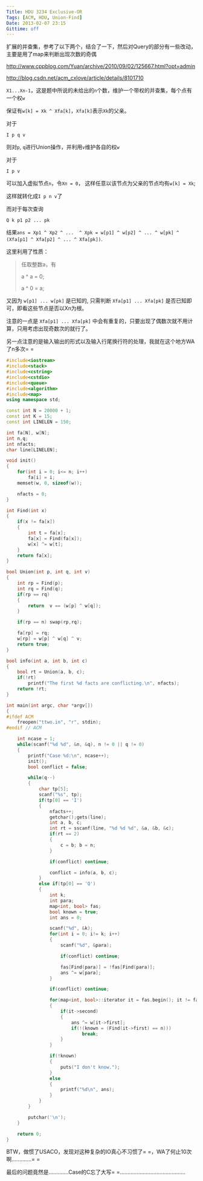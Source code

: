 ```yaml
---
Title: HDU 3234 Exclusive-OR
Tags: [ACM, HDU, Union-Find]
Date: 2013-02-07 23:15
Gittime: off
---
```

扩展的并查集，参考了以下两个，结合了一下，然后对Query的部分有一些改动，主要是用了map来判断出现次数的奇偶

http://www.cppblog.com/Yuan/archive/2010/09/02/125667.html?opt=admin

http://blog.csdn.net/acm_cxlove/article/details/8101710


`X1...Xn-1`，这是题中所说的未给出的`n`个数，维护一个带权的并查集，每个点有一个权`w`

保证有`w[k] = Xk ^ Xfa[k]`，`Xfa[k]`表示`Xk`的父亲。

对于
```
I p q v
```
则对`p`, `q`进行Union操作，并利用`v`维护各自的权`w`

对于
```
I p v
```
可以加入虚拟节点`n`，令`Xn = 0`， 这样任意以该节点为父亲的节点均有`w[k] = Xk`;

这样就转化成`I p n v`了

而对于每次查询
```
Q k p1 p2 ... pk
```
结果`ans = Xp1 ^ Xp2 ^ ...  ^ Xpk = w[p1] ^ w[p2] ^ ... ^ w[pk] ^ (Xfa[p1] ^ Xfa[p2] ^ ... ^ Xfa[pk])`.

这里利用了性质：

>任取整数a，有
>
>a ^ a = 0;
>
>a ^ 0 = a;

又因为 `w[p1] ... w[pk]` 是已知的, 只需判断 `Xfa[p1] ... Xfa[pk]` 是否已知即可，即看这些节点是否以Xn为根。

注意的一点是 `Xfa[p1] ... Xfa[pk]` 中会有重复的，只要出现了偶数次就不用计算，只用考虑出现奇数次的就行了。

另一点注意的是输入输出的形式以及输入行尾换行符的处理，我就在这个地方WA了n多次= =

```cpp
#include<iostream>
#include<stack>
#include<cstring>
#include<cstdio>
#include<queue>
#include<algorithm>
#include<map>
using namespace std;

const int N = 20000 + 1;
const int K = 15;
const int LINELEN = 150;

int fa[N], w[N];
int n,q;
int nfacts;
char line[LINELEN];

void init()
{
    for(int i = 0; i<= n; i++)
        fa[i] = i;
    memset(w, 0, sizeof(w));

    nfacts = 0;
}

int Find(int x)
{
    if(x != fa[x])
    {
        int t = fa[x];
        fa[x] = Find(fa[x]);
        w[x] ^= w[t];
    }
    return fa[x];
}

bool Union(int p, int q, int v)
{
    int rp = Find(p);
    int rq = Find(q);
    if(rp == rq)
    {
        return  v == (w[p] ^ w[q]);
    }

    if(rp == n) swap(rp,rq);

    fa[rp] = rq;
    w[rp] = w[p] ^ w[q] ^ v;
    return true;
}

bool info(int a, int b, int c)
{
    bool rt = Union(a, b, c);
    if(!rt)
        printf("The first %d facts are conflicting.\n", nfacts);
    return !rt;
}

int main(int argc, char *argv[])
{
#ifdef ACM
    freopen("ttwo.in", "r", stdin);
#endif // ACM

    int ncase = 1;
    while(scanf("%d %d", &n, &q), n != 0 || q != 0)
    {
        printf("Case %d:\n", ncase++);
        init();
        bool conflict = false;

        while(q--)
        {
            char tp[5];
            scanf("%s", tp);
            if(tp[0] == 'I')
            {
                nfacts++;
                getchar();gets(line);
                int a, b, c;
                int rt = sscanf(line, "%d %d %d", &a, &b, &c);
                if(rt == 2)
                {
                    c = b; b = n;
                }

                if(conflict) continue;

                conflict = info(a, b, c);
            }
            else if(tp[0] == 'Q')
            {
                int k;
                int para;
                map<int, bool> fas;
                bool known = true;
                int ans = 0;

                scanf("%d", &k);
                for(int i = 0; i!= k; i++)
                {
                    scanf("%d", &para);

                    if(conflict) continue;

                    fas[Find(para)] = !fas[Find(para)];
                    ans ^= w[para];
                }

                if(conflict) continue;

                for(map<int, bool>::iterator it = fas.begin(); it != fas.end(); it++)
                {
                    if(it->second)
                    {
                        ans ^= w[it->first];
                        if(!(known = (Find(it->first) == n)))
                            break;
                    }
                }

                if(!known)
                {
                    puts("I don't know.");
                }
                else
                {
                    printf("%d\n", ans);
                }
            }
        }

        putchar('\n');
    }

    return 0;
}
```

BTW，做惯了USACO，发现对这种复杂的IO真心不习惯了= =，WA了何止10次啊.............= =

最后的问题竟然是.............Case的C忘了大写= =...........................................
